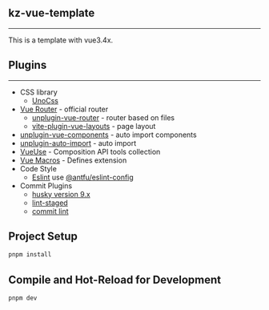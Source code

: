 ## kz-vue-template
---
This is a template with vue3.4x.

## Plugins
---
- CSS library
  - [UnoCss](https://github.com/antfu/unocss)
- [Vue Router](https://github.com/vuejs/router) - official router
  - [unplugin-vue-router](https://github.com/posva/unplugin-vue-router) - router based on files
  - [vite-plugin-vue-layouts](https://github.com/JohnCampionJr/vite-plugin-vue-layouts) - page layout
- [unplugin-vue-components](https://github.com/unplugin/unplugin-vue-components) - auto import components
- [unplugin-auto-import](https://github.com/antfu/unplugin-auto-import) - auto import
- [VueUse](https://github.com/antfu/vueuse) - Composition API tools collection
- [Vue Macros](https://vue-macros.dev/zh-CN/guide/bundler-integration.html) - Defines extension
- Code Style
  - [Eslint](https://eslint.org/) use [@antfu/eslint-config](https://github.com/antfu/eslint-config)
- Commit Plugins
  - [husky version 9.x](https://typicode.github.io/husky/get-started.html)
  - [lint-staged](https://typicode.github.io/husky/get-started.html)
  - [commit lint](https://commitlint.js.org/guides/local-setup.html)

## Project Setup
```sh
pnpm install
```
## Compile and Hot-Reload for Development
```
pnpm dev
```
